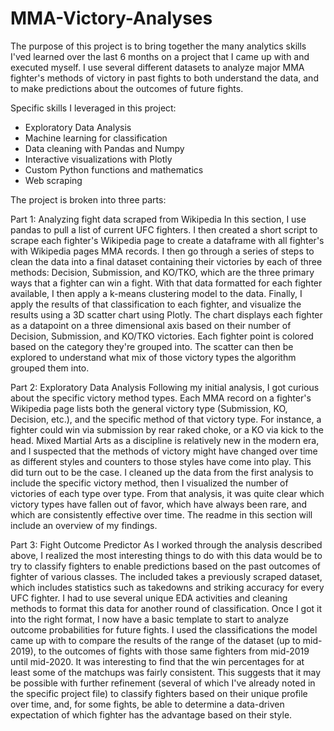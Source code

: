 # MMA-Victory-Analyses

The purpose of this project is to bring together the many analytics skills I'ved learned over the last 6 months on a project that I came up with and executed myself. I use several different datasets to analyze major MMA fighter's methods of victory in past fights to both understand the data, and to make predictions about the outcomes of future fights.

Specific skills I leveraged in this project:
 - Exploratory Data Analysis
 - Machine learning for classification
 - Data cleaning with Pandas and Numpy
 - Interactive visualizations with Plotly
 - Custom Python functions and mathematics
 - Web scraping
 
The project is broken into three parts:

  Part 1: Analyzing fight data scraped from Wikipedia
      In this section, I use pandas to pull a list of current UFC fighters. I then created a short script to scrape 
      each fighter's Wikipedia page to create a dataframe with all fighter's with Wikipedia pages MMA records. I then
      go through a series of steps to clean the data into a final dataset containing their victories by each of three methods:
      Decision, Submission, and KO/TKO, which are the three primary ways that a fighter can win a fight. With that data 
      formatted for each fighter available, I then apply a k-means clustering model to the data. Finally, I apply the results
      of that classification to each fighter, and visualize the results using a 3D scatter chart using Plotly. The chart 
      displays each fighter as a datapoint on a three dimensional axis based on their number of Decision, Submission, and 
      KO/TKO victories. Each fighter point is colored based on the category they're grouped into. The scatter can then be 
      explored to understand what mix of those victory types the algorithm grouped them into.
      
   Part 2: Exploratory Data Analysis
      Following my initial analysis, I got curious about the specific victory method types. Each MMA record on a fighter's
      Wikipedia page lists both the general victory type (Submission, KO, Decision, etc.), and the specific method of that
      victory type. For instance, a fighter could win via submission by rear raked choke, or a KO via kick to the head. Mixed
      Martial Arts as a discipline is relatively new in the modern era, and I suspected that the methods of victory might have
      changed over time as different styles and counters to those styles have come into play. This did turn out to be the
      case. I cleaned up the data from the first analysis to include the specific victory method, then I visualized the number
      of victories of each type over type. From that analysis, it was quite clear which victory types have fallen out of 
      favor, which have always been rare, and which are consistently effective over time. The readme in this section will
      include an overview of my findings.
      
   Part 3: Fight Outcome Predictor
       As I worked through the analysis described above, I realized the most interesting things to do with this data would be
       to try to classify fighters to enable predictions based on the past outcomes of fighter of various classes. The 
       included takes a previously scraped dataset, which includes statistics such as takedowns and striking accuracy
       for every UFC fighter. I had to use several unique EDA activities and cleaning methods to format this data for another
       round of classification. Once I got it into the right format, I now have a basic template to start to analyze outcome
       probabilities for future fights. I used the classifications the model came up with to compare the results of the range
       of the dataset (up to mid-2019), to the outcomes of fights with those same fighters from mid-2019 until mid-2020. 
       It was interesting to find that the win percentages for at least some of the matchups was fairly consistent. This
       suggests that it may be possible with further refinement (several of which I've already noted in the specific project
       file) to classify fighters based on their unique profile over time, and, for some fights, be able to determine
       a data-driven expectation of which fighter has the advantage based on their style.
      

